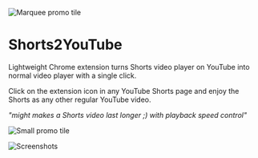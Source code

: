 ![Marquee promo tile](https://user-images.githubusercontent.com/58345470/221432439-cc45fb4b-6eb5-45a3-aa0d-959ca5521bd5.png)

# Shorts2YouTube
Lightweight Chrome extension turns Shorts video player on YouTube into normal video player with a single click.

Click on the extension icon in any YouTube Shorts page and enjoy the Shorts as any other regular YouTube video.

*"might makes a Shorts video last longer ;) with playback speed control"*

![Small promo tile](https://user-images.githubusercontent.com/58345470/221432441-a4273598-5abe-467e-bd43-bd32fc755f91.png)

![Screenshots](https://user-images.githubusercontent.com/58345470/221432450-95113c98-b281-44b0-a3cb-8c9a531edcc5.png)
